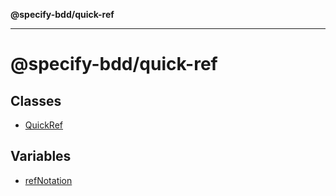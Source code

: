 **@specify-bdd/quick-ref**

***

# @specify-bdd/quick-ref

## Classes

- [QuickRef](classes/QuickRef.md)

## Variables

- [refNotation](variables/refNotation.md)
